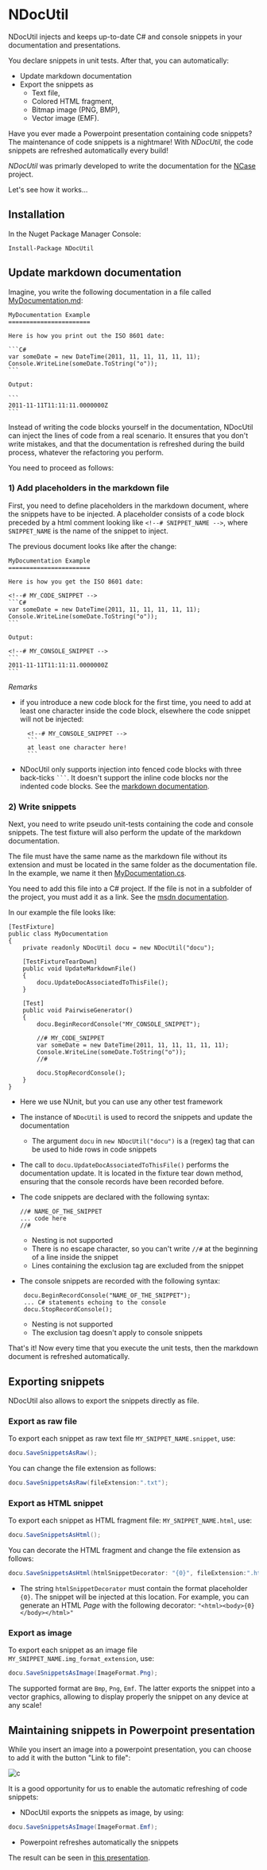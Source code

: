 NDocUtil
========

NDocUtil injects and keeps up-to-date C# and console snippets in your documentation and presentations. 

You declare snippets in unit tests. After that, you can automatically:

- Update markdown documentation 
- Export the snippets as
	- Text file, 
	- Colored HTML fragment, 
	- Bitmap image (PNG, BMP),
	- Vector image (EMF).

Have you ever made a Powerpoint presentation containing code snippets? The maintenance of code snippets is a nightmare! With *NDocUtil*, the code snippets are refreshed automatically every build!

*NDocUtil* was primarly developed to write the documentation for the [NCase] project. 

Let's see how it works...

Installation
------------

In the Nuget Package Manager Console:

```
Install-Package NDocUtil
```

Update markdown documentation
-------------------------------

Imagine, you write the following documentation in a file called [MyDocumentation.md][MyDocumentation_markdown]:

	MyDocumentation Example
	=======================
	
	Here is how you print out the ISO 8601 date:

	```C#
    var someDate = new DateTime(2011, 11, 11, 11, 11, 11);
	Console.WriteLine(someDate.ToString("o"));
	```
	
    Output:

	```
	2011-11-11T11:11:11.0000000Z
	```

Instead of writing the code blocks yourself in the documentation, NDocUtil can inject the lines of code from a real scenario. It ensures that you don't write mistakes, and that the documentation is refreshed during the build process, whatever the refactoring you perform.

You need to proceed as follows:

### 1) Add placeholders in the markdown file

First, you need to define placeholders in the markdown document, where the snippets have to be injected. A placeholder consists of a code block preceded by a html comment looking like `<!--# SNIPPET_NAME -->`, where `SNIPPET_NAME` is the name of the snippet to inject. 

The previous document looks like after the change:

	MyDocumentation Example
	=======================
	
	Here is how you get the ISO 8601 date:

	<!--# MY_CODE_SNIPPET -->
	```C#
    var someDate = new DateTime(2011, 11, 11, 11, 11, 11);
	Console.WriteLine(someDate.ToString("o"));
	```
	
    Output:

	<!--# MY_CONSOLE_SNIPPET -->
	```
	2011-11-11T11:11:11.0000000Z
	```

*Remarks*

- if you introduce a new code block for the first time, you need to add at least one character inside the code block, elsewhere the code snippet will not be injected:

		<!--# MY_CONSOLE_SNIPPET -->
		```
		at least one character here!
		```

- NDocUtil only supports injection into fenced code blocks with three back-ticks ` ``` `. It doesn't support the inline code blocks nor the indented code blocks. See  the [markdown documentation][codeblock].

### 2) Write snippets

Next, you need to write pseudo unit-tests containing the code and console snippets. The test fixture will also perform the update of the markdown documentation. 

The file must have the same name as the markdown file without its extension and must be located in the same folder as the documentation file. In the example, we name it then [MyDocumentation.cs][MyDocumentation_cs]. 

You need to add this file into a C# project. If the file is not in a subfolder of the project, you must add it as a link. See the [msdn documentation][addaslink].

In our example the file looks like: 

    [TestFixture]
    public class MyDocumentation
    {
        private readonly NDocUtil docu = new NDocUtil("docu");

        [TestFixtureTearDown]
        public void UpdateMarkdownFile()
        {
            docu.UpdateDocAssociatedToThisFile();
        }

        [Test]
        public void PairwiseGenerator()
        {
            docu.BeginRecordConsole("MY_CONSOLE_SNIPPET");

            //# MY_CODE_SNIPPET
            var someDate = new DateTime(2011, 11, 11, 11, 11, 11);
            Console.WriteLine(someDate.ToString("o"));
            //#

            docu.StopRecordConsole();
        }
    }

- Here we use NUnit, but you can use any other test framework
- The instance of `NDocUtil` is used to record the snippets and update the documentation
	- The argument `docu` in `new NDocUtil("docu")` is a (regex) tag that can be used to hide rows in code snippets
- The call to `docu.UpdateDocAssociatedToThisFile()` performs the documentation update. It is located in the fixture tear down method, ensuring that the console records have been recorded before.
- The code snippets are declared with the following syntax:

      //# NAME_OF_THE_SNIPPET
      ... code here
	  //#
    - Nesting is not supported 
    - There is no escape character, so you can't write `//#` at the beginning of a line inside the snippet
    - Lines containing the exclusion tag are excluded from the snippet
- The console snippets are recorded with the following syntax:

       docu.BeginRecordConsole("NAME_OF_THE_SNIPPET");
       ... C# statements echoing to the console
       docu.StopRecordConsole();
	- Nesting is not supported
	- The exclusion tag doesn't apply to console snippets

That's it! Now every time that you execute the unit tests, then the markdown document is refreshed automatically.

Exporting snippets
------------------

NDocUtil also allows to export the snippets directly as file.

### Export as raw file

To export each snippet as raw text file `MY_SNIPPET_NAME.snippet`, use:

<!--# SaveSnippetsAsRaw -->
```C#
docu.SaveSnippetsAsRaw();
```

You can change the file extension as follows:

<!--# SaveSnippetsAsRaw2 -->
```C#
docu.SaveSnippetsAsRaw(fileExtension:".txt");
```

### Export as HTML snippet

To export each snippet as HTML fragment file: `MY_SNIPPET_NAME.html`, use:

<!--# SaveSnippetsAsHtml -->
```C#
docu.SaveSnippetsAsHtml();
```

You can decorate the HTML fragment and change the file extension as follows:

<!--# SaveSnippetsAsHtml2 -->
```C#
docu.SaveSnippetsAsHtml(htmlSnippetDecorator: "{0}", fileExtension:".html");
```

- The string `htmlSnippetDecorator` must contain the format placeholder `{0}`. The snippet will be injected at this location. For example, you can generate an HTML *Page* with the following decorator: `"<html><body>{0}</body></html>"`

### Export as image

To export each snippet as an image file `MY_SNIPPET_NAME.img_format_extension`, use:

<!--# SaveSnippetsAsImage -->
```C#
docu.SaveSnippetsAsImage(ImageFormat.Png);
```

The supported format are `Bmp`, `Png`, `Emf`. The latter exports the snippet into a vector graphics, allowing to display properly the snippet on any device at any scale!


Maintaining snippets in Powerpoint presentation
-----------------------------------------------

While you insert an image into a powerpoint presentation, you can choose to add it with the button "Link to file":

![c](./image/PowerPoint-Link-to-File.png)

It is a good opportunity for us to enable the automatic refreshing of code snippets:

- NDocUtil exports the snippets as image, by using:
<!--# SaveSnippetsAsImage2 -->
```C#
docu.SaveSnippetsAsImage(ImageFormat.Emf);
```

- Powerpoint refreshes automatically the snippets

The result can be seen in [this presentation](./Presentation.pptx).  


[MyDocumentation_markdown]: MyDocumentation.md 
[MyDocumentation_cs]: MyDocumentation.cs 
[NCase]: https://github.com/jeromerg/NCase
[addaslink]: https://msdn.microsoft.com/de-de/library/windows/apps/jj714082%28v=vs.105%29.aspx?f=255&MSPPError=-2147217396
[codeblock]: https://github.com/adam-p/markdown-here/wiki/Markdown-Cheatsheet#code-and-syntax-highlighting
